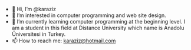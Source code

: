 - 👋 Hi, I’m @karaziz
- 👀 I’m interested in computer programming and web site design.
- 🌱 I’m currently learning computer programming at the beginning level. I am a student in this field at Distance University which name is Anadolu Üniversitesi in Turkey.
- 📫 How to reach me: karaziz@hotmail.com

<!---
karaziz/karaziz is a ✨ special ✨ repository because its `README.md` (this file) appears on your GitHub profile.
You can click the Preview link to take a look at your changes.
--->
